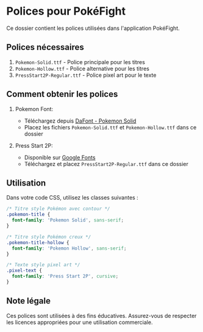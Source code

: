 # Polices pour PokéFight

Ce dossier contient les polices utilisées dans l'application PokéFight.

## Polices nécessaires

1. `Pokemon-Solid.ttf` - Police principale pour les titres
2. `Pokemon-Hollow.ttf` - Police alternative pour les titres
3. `PressStart2P-Regular.ttf` - Police pixel art pour le texte

## Comment obtenir les polices

1. Pokemon Font:
   - Téléchargez depuis [DaFont - Pokemon Solid](https://www.dafont.com/fr/pokemon.font)
   - Placez les fichiers `Pokemon-Solid.ttf` et `Pokemon-Hollow.ttf` dans ce dossier

2. Press Start 2P:
   - Disponible sur [Google Fonts](https://fonts.google.com/specimen/Press+Start+2P)
   - Téléchargez et placez `PressStart2P-Regular.ttf` dans ce dossier

## Utilisation

Dans votre code CSS, utilisez les classes suivantes :

```css
/* Titre style Pokémon avec contour */
.pokemon-title {
  font-family: 'Pokemon Solid', sans-serif;
}

/* Titre style Pokémon creux */
.pokemon-title-hollow {
  font-family: 'Pokemon Hollow', sans-serif;
}

/* Texte style pixel art */
.pixel-text {
  font-family: 'Press Start 2P', cursive;
}
```

## Note légale

Ces polices sont utilisées à des fins éducatives. Assurez-vous de respecter les licences appropriées pour une utilisation commerciale. 